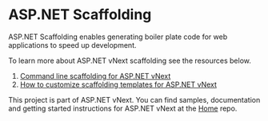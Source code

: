 ASP.NET Scaffolding
======================
ASP.NET Scaffolding enables generating boiler plate code for web applications to speed up development.

To learn more about ASP.NET vNext scaffolding see the resources below.

 1. [Command line scaffolding for ASP.NET vNext](http://blogs.msdn.com/b/webdev/archive/2014/08/21/command-line-scaffolding-for-asp-net-vnext.aspx) 
 1. [How to customize scaffolding templates for ASP.NET vNext](http://blogs.msdn.com/b/webdev/archive/2014/08/23/how-to-customize-scaffolding-templates-for-asp-net-vnext.aspx)
 
 This project is part of ASP.NET vNext. You can find samples, documentation and getting started instructions for ASP.NET vNext at the [Home](https://github.com/aspnet/home) repo.